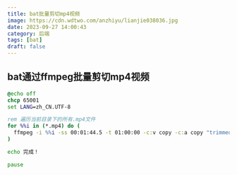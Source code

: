 ```yaml
---
title: bat批量剪切mp4视频
image: https://cdn.wdtwo.com/anzhiyu/lianjie038036.jpg
date: 2023-09-27 14:00:43
category: 后端
tags: [bat]
draft: false
---
```


## bat通过ffmpeg批量剪切mp4视频

```bat
@echo off
chcp 65001
set LANG=zh_CN.UTF-8

rem 遍历当前目录下的所有.mp4文件
for %%i in (*.mp4) do (
  ffmpeg -i %%i -ss 00:01:44.5 -t 01:00:00 -c:v copy -c:a copy "trimmed_%%~ni.mp4"
)

echo 完成！

pause
```